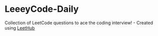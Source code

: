# LeeeyCode-Daily
Collection of LeetCode questions to ace the coding interview! - Created using [LeetHub](https://github.com/QasimWani/LeetHub)
